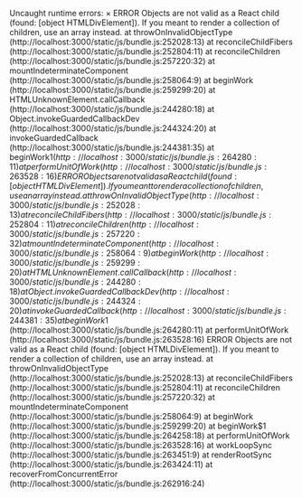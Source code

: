 Uncaught runtime errors:
×
ERROR
Objects are not valid as a React child (found: [object HTMLDivElement]). If you meant to render a collection of children, use an array instead.
    at throwOnInvalidObjectType (http://localhost:3000/static/js/bundle.js:252028:13)
    at reconcileChildFibers (http://localhost:3000/static/js/bundle.js:252804:11)
    at reconcileChildren (http://localhost:3000/static/js/bundle.js:257220:32)
    at mountIndeterminateComponent (http://localhost:3000/static/js/bundle.js:258064:9)
    at beginWork (http://localhost:3000/static/js/bundle.js:259299:20)
    at HTMLUnknownElement.callCallback (http://localhost:3000/static/js/bundle.js:244280:18)
    at Object.invokeGuardedCallbackDev (http://localhost:3000/static/js/bundle.js:244324:20)
    at invokeGuardedCallback (http://localhost:3000/static/js/bundle.js:244381:35)
    at beginWork$1 (http://localhost:3000/static/js/bundle.js:264280:11)
    at performUnitOfWork (http://localhost:3000/static/js/bundle.js:263528:16)
ERROR
Objects are not valid as a React child (found: [object HTMLDivElement]). If you meant to render a collection of children, use an array instead.
    at throwOnInvalidObjectType (http://localhost:3000/static/js/bundle.js:252028:13)
    at reconcileChildFibers (http://localhost:3000/static/js/bundle.js:252804:11)
    at reconcileChildren (http://localhost:3000/static/js/bundle.js:257220:32)
    at mountIndeterminateComponent (http://localhost:3000/static/js/bundle.js:258064:9)
    at beginWork (http://localhost:3000/static/js/bundle.js:259299:20)
    at HTMLUnknownElement.callCallback (http://localhost:3000/static/js/bundle.js:244280:18)
    at Object.invokeGuardedCallbackDev (http://localhost:3000/static/js/bundle.js:244324:20)
    at invokeGuardedCallback (http://localhost:3000/static/js/bundle.js:244381:35)
    at beginWork$1 (http://localhost:3000/static/js/bundle.js:264280:11)
    at performUnitOfWork (http://localhost:3000/static/js/bundle.js:263528:16)
ERROR
Objects are not valid as a React child (found: [object HTMLDivElement]). If you meant to render a collection of children, use an array instead.
    at throwOnInvalidObjectType (http://localhost:3000/static/js/bundle.js:252028:13)
    at reconcileChildFibers (http://localhost:3000/static/js/bundle.js:252804:11)
    at reconcileChildren (http://localhost:3000/static/js/bundle.js:257220:32)
    at mountIndeterminateComponent (http://localhost:3000/static/js/bundle.js:258064:9)
    at beginWork (http://localhost:3000/static/js/bundle.js:259299:20)
    at beginWork$1 (http://localhost:3000/static/js/bundle.js:264258:18)
    at performUnitOfWork (http://localhost:3000/static/js/bundle.js:263528:16)
    at workLoopSync (http://localhost:3000/static/js/bundle.js:263451:9)
    at renderRootSync (http://localhost:3000/static/js/bundle.js:263424:11)
    at recoverFromConcurrentError (http://localhost:3000/static/js/bundle.js:262916:24)